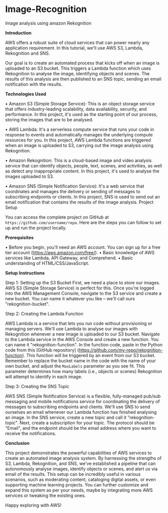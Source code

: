 # Image-Recognition
Image analysis using amazon Rekognition 


**Introduction**

AWS offers a robust suite of cloud services that can power nearly any application requirement. In this tutorial, we'll use AWS S3, Lambda, Rekognition and SNS.

Our goal is to create an automated process that kicks off when an image is uploaded to an S3 bucket. This triggers a Lambda function which uses Rekognition to analyse the image, identifying objects and scenes. The results of this analysis are then published to an SNS topic, sending an email notification with the results. 

**Technologies Used**

•	Amazon S3 (Simple Storage Service): This is an object storage service that offers industry-leading scalability, data availability, security, and performance. In this project, it's used as the starting point of our process, storing the images that are to be analysed.

•	AWS Lambda: It's a serverless compute service that runs your code in response to events and automatically manages the underlying compute resources for you. In this project, AWS Lambda functions are triggered when an image is uploaded to S3, carrying out the image analysis using Rekognition.

•	Amazon Rekognition: This is a cloud-based image and video analysis service that can identify objects, people, text, scenes, and activities, as well as detect any inappropriate content. In this project, it's used to analyse the images uploaded to S3.

•	Amazon SNS (Simple Notification Service): It's a web service that coordinates and manages the delivery or sending of messages to subscribing endpoints or clients. In this project, SNS is used to send out an email notification that contains the results of the image analysis.
Project Setup

You can access the complete project on GitHub at `https://github.com/username/repo`. Here are the steps you can follow to set up and run the project locally.


**Prerequisites**

•	Before you begin, you'll need an AWS account. You can sign up for a free tier account (https://aws.amazon.com/free/).
•	Basic knowledge of AWS services like Lambda, API Gateway, and Comprehend.
•	Basic understanding of HTML/CSS/JavaScript.


**Setup Instructions**

Step 1: Setting up the S3 Bucket
First, we need a place to store our images. AWS S3 (Simple Storage Service) is perfect for this. Once you're logged into the AWS Management Console, navigate to the S3 service and create a new bucket. You can name it whatever you like – we'll call ours "rekognition-bucket".

Step 2: Creating the Lambda Function

AWS Lambda is a service that lets you run code without provisioning or managing servers. We'll use Lambda to analyse our images with Rekognition whenever a new image is uploaded to our S3 bucket.
Navigate to the Lambda service in the AWS Console and create a new function. You can name it "rekognition-function". In the function code, paste in the Python code from this [GitHub repository] (https://github.com/my-repo/rekognition-function). This function will be triggered by an event from our S3 bucket.
Remember to replace the bucket name in the code with the name of your own bucket, and adjust the `MaxLabels` parameter as you see fit. This parameter determines how many labels (i.e., objects or scenes) Rekognition will attempt to identify in each image.


Step 3: Creating the SNS Topic

AWS SNS (Simple Notification Service) is a flexible, fully-managed pub/sub messaging and mobile notifications service for coordinating the delivery of messages to subscribing endpoints and clients. We'll use SNS to send ourselves an email whenever our Lambda function has finished analysing an image.
In the SNS service, create a new topic and call it "rekognition-topic". Next, create a subscription for your topic. The protocol should be "Email", and the endpoint should be the email address where you want to receive the notifications.

**Conclusion**

This project demonstrates the powerful capabilities of AWS services to create an automated image analysis system. By harnessing the strengths of S3, Lambda, Rekognition, and SNS, we've established a pipeline that can autonomously analyse images, identify objects or scenes, and alert us via email of the results. This setup can be incredibly useful in various scenarios, such as moderating content, cataloging digital assets, or even supporting machine learning projects. You can further customize and expand this system as per your needs, maybe by integrating more AWS services or tweaking the existing ones.

Happy exploring with AWS!
